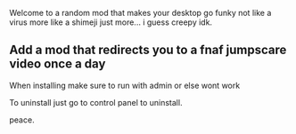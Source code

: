 
Welcome to a random mod that makes your desktop go funky not like a virus more like a shimeji just more... i guess creepy idk.
## Add a mod that redirects you to a fnaf jumpscare video once a day

When installing make sure to run with admin or else wont work

To uninstall just go to control panel to uninstall.

peace.
